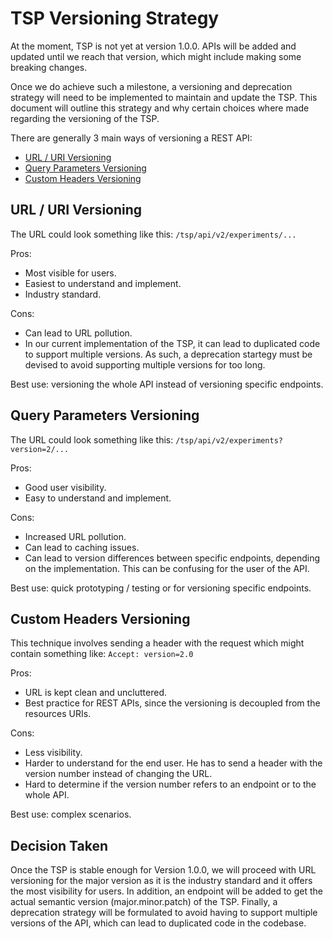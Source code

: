 # TSP Versioning Strategy

At the moment, TSP is not yet at version 1.0.0.
APIs will be added and updated until we reach that version, which might include making some breaking changes.

Once we do achieve such a milestone, a versioning and deprecation strategy will need to be implemented to maintain and update the TSP. This document will outline this strategy and why certain choices where made regarding the versioning of the TSP.

There are generally 3 main ways of versioning a REST API:

- [URL / URI Versioning](#url--uri-versioning)
- [Query Parameters Versioning](#query-parameters-versioning)
- [Custom Headers Versioning](#custom-headers-versioning)

## URL / URI Versioning

The URL could look something like this: `/tsp/api/v2/experiments/...`

Pros:

- Most visible for users.
- Easiest to understand and implement.
- Industry standard.

Cons:

- Can lead to URL pollution.
- In our current implementation of the TSP, it can lead to duplicated code to support multiple versions. As such, a deprecation startegy must be devised to avoid supporting multiple versions for too long.

Best use: versioning the whole API instead of versioning specific endpoints.

## Query Parameters Versioning

The URL could look something like this: `/tsp/api/v2/experiments?version=2/...`

Pros:

- Good user visibility.
- Easy to understand and implement.

Cons:

- Increased URL pollution.
- Can lead to caching issues.
- Can lead to version differences between specific endpoints, depending on the implementation. This can be confusing for the user of the API.

Best use: quick prototyping / testing or for versioning specific endpoints.

## Custom Headers Versioning

This technique involves sending a header with the request which might contain something like: `Accept: version=2.0`

Pros:

- URL is kept clean and uncluttered.
- Best practice for REST APIs, since the versioning is decoupled from the resources URIs.

Cons:

- Less visibility.
- Harder to understand for the end user. He has to send a header with the version number instead of changing the URL.
- Hard to determine if the version number refers to an endpoint or to the whole API.

Best use: complex scenarios.

## Decision Taken

Once the TSP is stable enough for Version 1.0.0, we will proceed with URL versioning for the major version as it is the industry standard and it offers the most visibility for users. In addition, an endpoint will be added to get the actual semantic version (major.minor.patch) of the TSP. Finally, a deprecation strategy will be formulated to avoid having to support multiple versions of the API, which can lead to duplicated code in the codebase.
